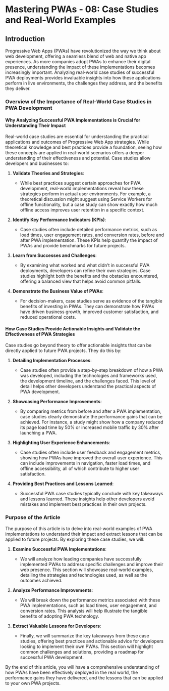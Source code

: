 # Mastering PWAs - 08: Case Studies and Real-World Examples

## Introduction

Progressive Web Apps (PWAs) have revolutionized the way we think about web development, offering a seamless blend of web and native app experiences. As more companies adopt PWAs to enhance their digital presence, understanding the impact of these implementations becomes increasingly important. Analyzing real-world case studies of successful PWA deployments provides invaluable insights into how these applications perform in live environments, the challenges they address, and the benefits they deliver.

### Overview of the Importance of Real-World Case Studies in PWA Development

#### Why Analyzing Successful PWA Implementations is Crucial for Understanding Their Impact

Real-world case studies are essential for understanding the practical applications and outcomes of Progressive Web App strategies. While theoretical knowledge and best practices provide a foundation, seeing how these concepts are applied in real-world scenarios offers a deeper understanding of their effectiveness and potential. Case studies allow developers and businesses to:

1. **Validate Theories and Strategies**:

   - While best practices suggest certain approaches for PWA development, real-world implementations reveal how these strategies perform in actual user environments. For example, a theoretical discussion might suggest using Service Workers for offline functionality, but a case study can show exactly how much offline access improves user retention in a specific context.

2. **Identify Key Performance Indicators (KPIs)**:

   - Case studies often include detailed performance metrics, such as load times, user engagement rates, and conversion rates, before and after PWA implementation. These KPIs help quantify the impact of PWAs and provide benchmarks for future projects.

3. **Learn from Successes and Challenges**:

   - By examining what worked and what didn’t in successful PWA deployments, developers can refine their own strategies. Case studies highlight both the benefits and the obstacles encountered, offering a balanced view that helps avoid common pitfalls.

4. **Demonstrate the Business Value of PWAs**:

   - For decision-makers, case studies serve as evidence of the tangible benefits of investing in PWAs. They can demonstrate how PWAs have driven business growth, improved customer satisfaction, and reduced operational costs.

#### How Case Studies Provide Actionable Insights and Validate the Effectiveness of PWA Strategies

Case studies go beyond theory to offer actionable insights that can be directly applied to future PWA projects. They do this by:

1. **Detailing Implementation Processes**:

   - Case studies often provide a step-by-step breakdown of how a PWA was developed, including the technologies and frameworks used, the development timeline, and the challenges faced. This level of detail helps other developers understand the practical aspects of PWA development.

2. **Showcasing Performance Improvements**:

   - By comparing metrics from before and after a PWA implementation, case studies clearly demonstrate the performance gains that can be achieved. For instance, a study might show how a company reduced its page load time by 50% or increased mobile traffic by 30% after launching a PWA.

3. **Highlighting User Experience Enhancements**:

   - Case studies often include user feedback and engagement metrics, showing how PWAs have improved the overall user experience. This can include improvements in navigation, faster load times, and offline accessibility, all of which contribute to higher user satisfaction.

4. **Providing Best Practices and Lessons Learned**:

   - Successful PWA case studies typically conclude with key takeaways and lessons learned. These insights help other developers avoid mistakes and implement best practices in their own projects.

### Purpose of the Article

The purpose of this article is to delve into real-world examples of PWA implementations to understand their impact and extract lessons that can be applied to future projects. By exploring these case studies, we will:

1. **Examine Successful PWA Implementations**:

   - We will analyze how leading companies have successfully implemented PWAs to address specific challenges and improve their web presence. This section will showcase real-world examples, detailing the strategies and technologies used, as well as the outcomes achieved.

2. **Analyze Performance Improvements**:

   - We will break down the performance metrics associated with these PWA implementations, such as load times, user engagement, and conversion rates. This analysis will help illustrate the tangible benefits of adopting PWA technology.

3. **Extract Valuable Lessons for Developers**:

   - Finally, we will summarize the key takeaways from these case studies, offering best practices and actionable advice for developers looking to implement their own PWAs. This section will highlight common challenges and solutions, providing a roadmap for successful PWA development.

By the end of this article, you will have a comprehensive understanding of how PWAs have been effectively deployed in the real world, the performance gains they have delivered, and the lessons that can be applied to your own PWA projects.
